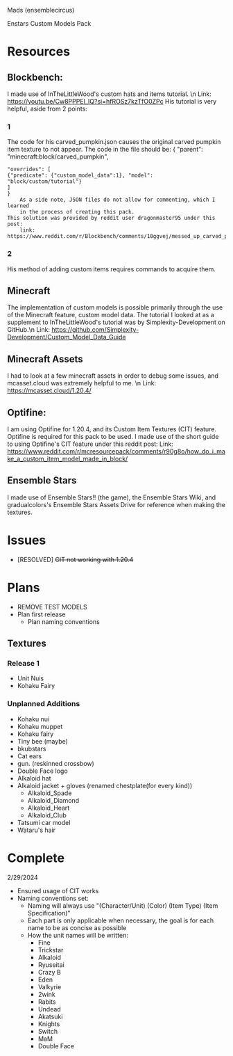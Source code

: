 Mads (ensemblecircus)

Enstars Custom Models Pack

# Resources #
## Blockbench: ## 
I made use of InTheLittleWood's custom hats and items tutorial. \n
Link: https://youtu.be/Cw8PPPEl_IQ?si=hfROSz7kzTfO0ZPc
His tutorial is very helpful, aside from 2 points: 
### 1 ###
The code for his carved_pumpkin.json causes the original carved pumpkin item texture to not appear. The code in the file should be:
    {
    "parent": "minecraft:block/carved_pumpkin",

    "overrides": [
    {"predicate": {"custom_model_data":1}, "model": "block/custom/tutorial"}
    ]
    }
        As a side note, JSON files do not allow for commenting, which I learned
        in the process of creating this pack.
    This solution was provided by reddit user dragonmaster95 under this post:
        link: https://www.reddit.com/r/Blockbench/comments/10ggvej/messed_up_carved_pumpkin_texture_in_game/

### 2 ###
His method of adding custom items requires commands to acquire them.

## Minecraft ##
The implementation of custom models is possible primarily through the use of
the Minecraft feature, custom model data. The tutorial I looked at as a
supplement to InTheLittleWood's tutorial was by Simplexity-Development on
GitHub.\n
Link: https://github.com/Simplexity-Development/Custom_Model_Data_Guide

## Minecraft Assets ## 
I had to look at a few minecraft assets in order to debug some issues, and 
mcasset.cloud was extremely helpful to me. \n
Link: https://mcasset.cloud/1.20.4/

## Optifine: ##
I am using Optifine for 1.20.4, and its Custom Item Textures (CIT) feature.
Optifine is required for this pack to be used. 
I made use of the short guide to using Optifine's CIT feature under this reddit
post: 
Link: https://www.reddit.com/r/mcresourcepack/comments/r90g8o/how_do_i_make_a_custom_item_model_made_in_block/

## Ensemble Stars ## 
I made use of Ensemble Stars!! (the game), the Ensemble Stars Wiki, and
gradualcolors's Ensemble Stars Assets Drive for reference when making the
textures.

# Issues #
- [RESOLVED] ~~CIT not working with 1.20.4~~

# Plans # 
- REMOVE TEST MODELS
- Plan first release
    - Plan naming conventions

## Textures ## 
### Release 1 ###
- Unit Nuis
- Kohaku Fairy

### Unplanned Additions ###
- Kohaku nui
- Kohaku muppet
- Kohaku fairy
- Tiny bee (maybe)
- bkubstars
- Cat ears
- gun. (reskinned crossbow)
- Double Face logo
- Alkaloid hat
- Alkaloid jacket + gloves (renamed chestplate(for every kind))
    - Alkaloid_Spade
    - Alkaloid_Diamond
    - Alkaloid_Heart
    - Alkaloid_Club
- Tatsumi car model
- Wataru's hair

# Complete #
2/29/2024
- Ensured usage of CIT works
- Naming conventions set:
    - Naming will always use "(Character/Unit) (Color) (Item Type) (Item Specification)"
    - Each part is only applicable when necessary, the goal is for each name to be as concise as possible
    - How the unit names will be written: 
        - Fine
        - Trickstar
        - Alkaloid
        - Ryuseitai
        - Crazy B
        - Eden
        - Valkyrie
        - 2wink
        - Rabits
        - Undead
        - Akatsuki
        - Knights
        - Switch
        - MaM
        - Double Face